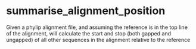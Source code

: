 # summarise_alignment_position
Given a phylip alignment file, and assuming the reference is in the top line of the alignment, will calculate the start and stop (both gapped and ungapped) of all other sequences in the alignment relative to the reference
